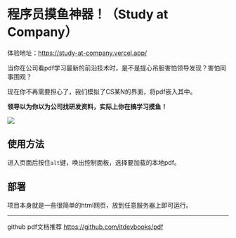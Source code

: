 # 程序员摸鱼神器！（Study at Company）

体验地址：https://study-at-company.vercel.app/

当你在公司看pdf学习最新的前沿技术时，是不是提心吊胆害怕领导发现？害怕同事围观？

现在你不再需要担心了，我们模拟了CS某N的界面，将pdf嵌入其中。

**领导以为你以为公司找研发资料，实际上你在搞学习摸鱼！**

<img src="https://raw.githubusercontent.com/81519434/StudyAtCompany/master/images/snapshot.png">

## 使用方法
进入页面后按住`alt`键，唤出控制面板，选择要加载的本地pdf。

## 部署
项目本身就是一些很简单的html网页，放到任意服务器上即可运行。

-----
github pdf文档推荐
https://github.com/itdevbooks/pdf